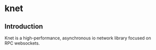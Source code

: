 # knet

## Introduction

Knet is a high-performance, asynchronous io network library focused on RPC websockets.
